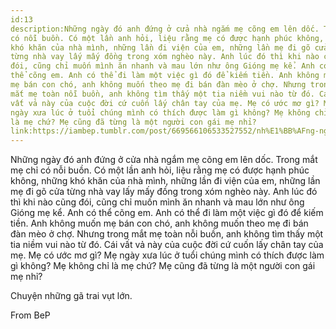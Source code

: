 ```yaml
---
id:13
description:Những ngày đó anh đứng ở cửa nhà ngắm mẹ cõng em lên dốc. Trong mắt mẹ chỉ
có nỗi buồn. Có một lần anh hỏi, liệu rằng mẹ có được hạnh phúc không, những
khó khăn của nhà mình, những lần đi viện của em, những lần mẹ đi gõ cửa
từng nhà vay lấy mấy đồng trong xóm nghèo này. Anh lúc đó thì khi nào cũng
đói, cũng chỉ muốn mình ăn nhanh và mau lớn như ông Gióng mẹ kể. Anh có
thể cõng em. Anh có thể đi làm một việc gì đó để kiếm tiền. Anh không muốn
mẹ bán con chó, anh không muốn theo mẹ đi bán đàn mèo ở chợ. Nhưng trong
mắt mẹ toàn nỗi buồn, anh không tìm thấy một tia niềm vui nào từ đó. Cái
vất vả này của cuộc đời cứ cuốn lấy chân tay của mẹ. Mẹ có ước mơ gì? Mẹ
ngày xưa lúc ở tuổi chúng mình có thích được làm gì không? Mẹ không chỉ
là mẹ chứ? Mẹ cũng đã từng là một người con gái mẹ nhỉ?
link:https://iambep.tumblr.com/post/669566106533527552/nh%E1%BB%AFng-ng%C3%A0y-%C4%91%C3%B3-anh-%C4%91%E1%BB%A9ng-%E1%BB%9F-c%E1%BB%ADa-nh%C3%A0-ng%E1%BA%AFm-m%E1%BA%B9-c%C3%B5ng-em
---
```


Những ngày đó anh đứng ở cửa nhà ngắm mẹ cõng em lên dốc. Trong mắt mẹ chỉ
có nỗi buồn. Có một lần anh hỏi, liệu rằng mẹ có được hạnh phúc không, những
khó khăn của nhà mình, những lần đi viện của em, những lần mẹ đi gõ cửa
từng nhà vay lấy mấy đồng trong xóm nghèo này. Anh lúc đó thì khi nào cũng
đói, cũng chỉ muốn mình ăn nhanh và mau lớn như ông Gióng mẹ kể. Anh có
thể cõng em. Anh có thể đi làm một việc gì đó để kiếm tiền. Anh không muốn
mẹ bán con chó, anh không muốn theo mẹ đi bán đàn mèo ở chợ. Nhưng trong
mắt mẹ toàn nỗi buồn, anh không tìm thấy một tia niềm vui nào từ đó. Cái
vất vả này của cuộc đời cứ cuốn lấy chân tay của mẹ. Mẹ có ước mơ gì? Mẹ
ngày xưa lúc ở tuổi chúng mình có thích được làm gì không? Mẹ không chỉ
là mẹ chứ? Mẹ cũng đã từng là một người con gái mẹ nhỉ?

Chuyện những gã trai vụt lớn.

From BeP